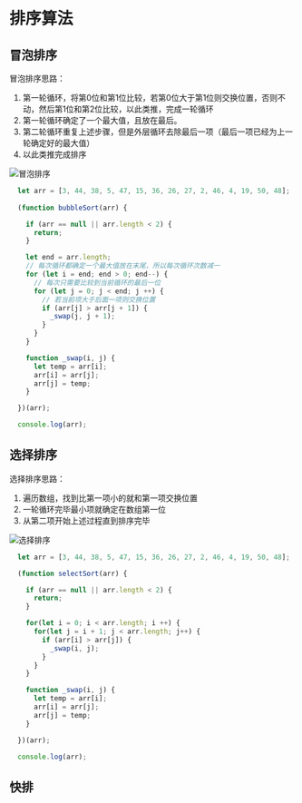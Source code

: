 # 排序算法

## 冒泡排序

冒泡排序思路：

1. 第一轮循环，将第0位和第1位比较，若第0位大于第1位则交换位置，否则不动，然后第1位和第2位比较，以此类推，完成一轮循环
2. 第一轮循环确定了一个最大值，且放在最后。
3. 第二轮循环重复上述步骤，但是外层循环去除最后一项（最后一项已经为上一轮确定好的最大值）
4. 以此类推完成排序
 
![冒泡排序](/bubbleSort.gif)

```js
  let arr = [3, 44, 38, 5, 47, 15, 36, 26, 27, 2, 46, 4, 19, 50, 48];
  
  (function bubbleSort(arr) {

    if (arr == null || arr.length < 2) {
      return;
    }

    let end = arr.length;
    // 每次循环都确定一个最大值放在末尾，所以每次循环次数减一
    for (let i = end; end > 0; end--) {
      // 每次只需要比较到当前循环的最后一位
      for (let j = 0; j < end; j ++) {
        // 若当前项大于后面一项则交换位置
        if (arr[j] > arr[j + 1]) {
          _swap(j, j + 1);
        }
      }
    }

    function _swap(i, j) {
      let temp = arr[i];
      arr[i] = arr[j];
      arr[j] = temp;
    }

  })(arr);

  console.log(arr);
```

## 选择排序

选择排序思路：

1. 遍历数组，找到比第一项小的就和第一项交换位置
2. 一轮循环完毕最小项就确定在数组第一位
3. 从第二项开始上述过程直到排序完毕

![选择排序](/selectSort.gif)

```js
  let arr = [3, 44, 38, 5, 47, 15, 36, 26, 27, 2, 46, 4, 19, 50, 48];

  (function selectSort(arr) {

    if (arr == null || arr.length < 2) {
      return;
    }

    for(let i = 0; i < arr.length; i ++) {
      for(let j = i + 1; j < arr.length; j++) {
        if (arr[i] > arr[j]) {
          _swap(i, j);
        }
      }
    }

    function _swap(i, j) {
      let temp = arr[i];
      arr[i] = arr[j];
      arr[j] = temp;
    }

  })(arr);

  console.log(arr);
```

## 快排

## 